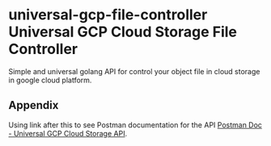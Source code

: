 # universal-gcp-file-controller Universal GCP Cloud Storage File Controller
Simple and universal golang API for control your object file in cloud storage in google cloud platform.

## Appendix
Using link after this to see Postman documentation for the API [Postman Doc - Universal GCP Cloud Storage API]([https://www.google.com/](https://www.postman.com/telecoms-geologist-20807037/workspace/universal-file-gcp-go-doumentation)https://www.postman.com/telecoms-geologist-20807037/workspace/universal-file-gcp-go-doumentation).
